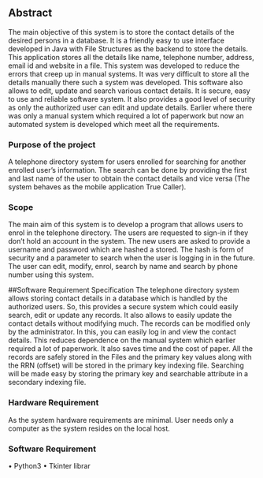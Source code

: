 ## Abstract
The main objective of this system is to store the contact details of the desired persons in a database.
It is a friendly easy to use interface developed in Java with File Structures as the backend to store the details.
This application stores all the details like name, telephone number, address, email id and website in a file.
This system was developed to reduce the errors that creep up in manual systems.
It was very difficult to store all the details manually there such a system was developed.
This software also allows to edit, update and search various contact details.
It is secure, easy to use and reliable software system.
It also provides a good level of security as only the authorized user can edit and update details.
Earlier where there was only a manual system which required a lot of paperwork but now an automated system is
developed which meet all the requirements.

### Purpose of the project
A telephone directory system for users enrolled for searching for another enrolled user’s information.
The search can be done by providing the first and last name of the user to obtain the contact details and vice versa
(The system behaves as the mobile application True Caller).

### Scope
The main aim of this system is to develop a program that allows users to enrol in the telephone directory.
The users are requested to sign-in if they don’t hold an account in the system.
The new users are asked to provide a username and password which are hashed a stored.
The hash is form of security and a parameter to search when the user is logging in in the future.
The user can edit, modify, enrol, search by name and search by phone number using this system.

##Software Requirement Specification
The telephone directory system allows storing contact details in a database which is handled by the authorized users.
So, this provides a secure system which could easily search, edit or update any records.
It also allows to easily update the contact details without modifying much.
The records can be modified only by the administrator. In this, you can easily log in and view the contact details. 
This reduces dependence on the manual system which earlier required a lot of paperwork. It also saves time and the cost of paper.
All the records are safely stored in the Files and the primary key values along with the RRN (offset) will be stored 
in the primary key indexing file. Searching will be made easy by storing the primary key and searchable attribute in a 
secondary indexing file.

### Hardware Requirement
As the system hardware requirements are minimal. User needs only a computer as the system resides on the local host.

### Software Requirement
•	Python3
•	Tkinter librar

